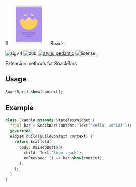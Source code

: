 #![](assets/nachos.svg) Snack

![sigv4](https://github.com/arnemolland/snack/workflows/Dart%20CI/badge.svg) ![pub](https://img.shields.io/pub/v/snack.svg) [![style: pedantic](https://img.shields.io/badge/style-pedantic-9cf)](https://github.com/dart-lang/pedantic) ![license](https://img.shields.io/github/license/arnemolland/dart-dnb.svg)

Extension methods for SnackBars

## Usage

```dart
SnackBar().show(context);
```

## Example

```dart
class Example extends StatelessWidget {
  final bar = SnackBar(content: Text('Hello, world!'));
  @override
  Widget build(BuildContext context) {
    return Scaffold(
      body: RaisedButton(
        child: Text('Show snack'),
        onPressed: () => bar.show(context),
      ),
    );
  }
}
```



